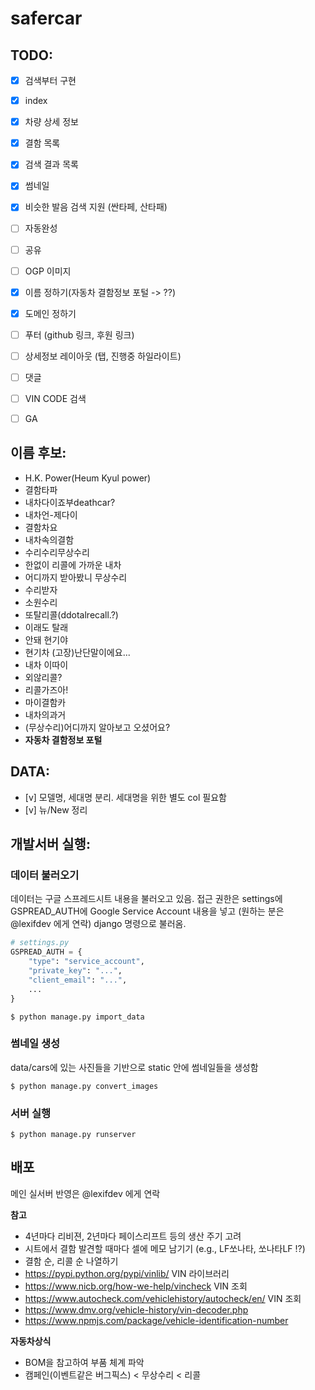 # safercar

## TODO:

- [x] 검색부터 구현
- [x] index
- [x] 차량 상세 정보
- [x] 결함 목록
- [x] 검색 결과 목록
- [x] 썸네일
- [x] 비슷한 발음 검색 지원 (싼타페, 산타패)
- [ ] 자동완성
- [ ] 공유
- [ ] OGP 이미지
- [x] 이름 정하기(자동차 결함정보 포털 -> ??)
- [x] 도메인 정하기
- [ ] 푸터 (github 링크, 후원 링크)
- [ ] 상세정보 레이아웃 (탭, 진행중 하일라이트)
- [ ] 댓글
- [ ] VIN CODE 검색
- [ ] GA


## 이름 후보:

- H.K. Power(Heum Kyul power)
- 결함타파
- 내차다이죠부deathcar?
- 내차언-제다이
- 결함차요
- 내차속의결함
- 수리수리무상수리
- 한없이 리콜에 가까운 내차
- 어디까지 받아봤니 무상수리
- 수리받자
- 소원수리
- 또탈리콜(ddotalrecall.?)
- 이래도 탈래
- 안돼 현기야
- 현기차 (고장)난단말이에요...
- 내차 이따이
- 외않리콜?
- 리콜가즈아!
- 마이결함카
- 내차의과거
- (무상수리)어디까지 알아보고 오셨어요?
- **자동차 결함정보 포털**


## DATA:

- [v] 모델명, 세대명 분리. 세대명을 위한 별도 col 필요함
- [v] 뉴/New 정리 

## 개발서버 실행:
### 데이터 불러오기
데이터는 구글 스프레드시트 내용을 불러오고 있음.
접근 권한은 settings에 GSPREAD_AUTH에 Google Service Account 내용을 넣고 (원하는 분은 @lexifdev 에게 연락) django 명령으로 불러옴.
```python
# settings.py
GSPREAD_AUTH = {
    "type": "service_account",
    "private_key": "...",
    "client_email": "...",
    ...
}
```
```
$ python manage.py import_data
```
### 썸네일 생성
data/cars에 있는 사진들을 기반으로 static 안에 썸네일들을 생성함
```
$ python manage.py convert_images
```
### 서버 실행
```
$ python manage.py runserver
```

## 배포
메인 실서버 반영은 @lexifdev 에게 연락


**참고**

- 4년마다 리비젼, 2년마다 페이스리프트 등의 생산 주기 고려
- 시트에서 결함 발견할 때마다 셀에 메모 남기기 (e.g., LF쏘나타, 쏘나타LF !?)
- 결함 순, 리콜 순 나열하기
- https://pypi.python.org/pypi/vinlib/ VIN 라이브러리
- https://www.nicb.org/how-we-help/vincheck VIN 조회
- https://www.autocheck.com/vehiclehistory/autocheck/en/ VIN 조회
- https://www.dmv.org/vehicle-history/vin-decoder.php
- https://www.npmjs.com/package/vehicle-identification-number

**자동차상식**

- BOM을 참고하여 부품 체계 파악
- 캠페인(이벤트같은 버그픽스) < 무상수리 < 리콜
